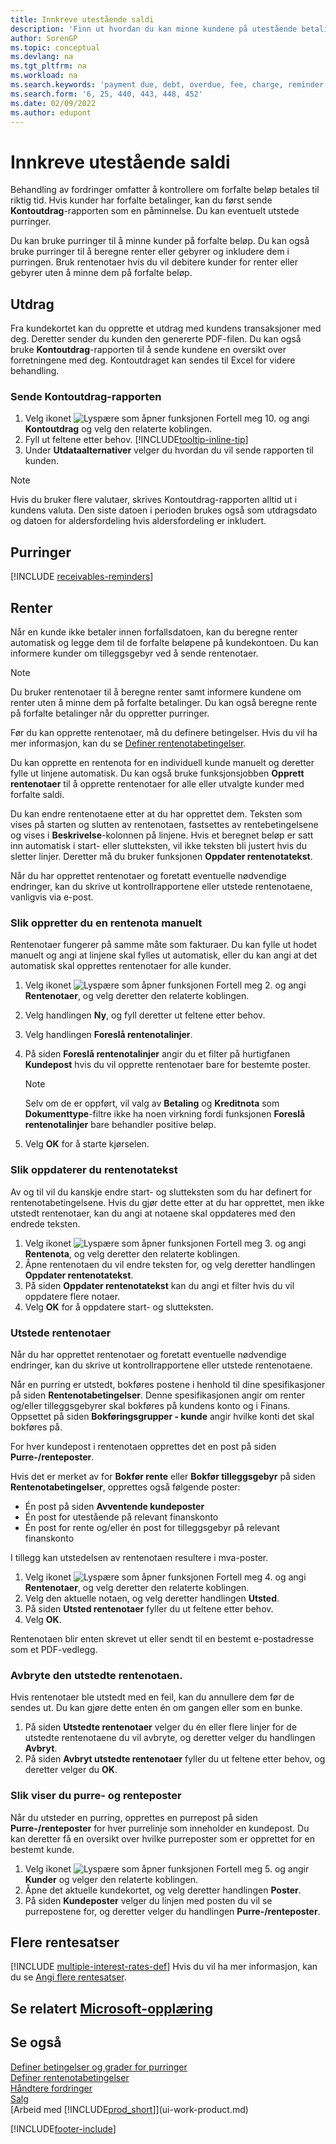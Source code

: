 ```yaml
---
title: Innkreve utestående saldi
description: 'Finn ut hvordan du kan minne kundene på utestående betalinger. Send et kundeutdrag, utstede en purring eller send en rentenota.'
author: SorenGP
ms.topic: conceptual
ms.devlang: na
ms.tgt_pltfrm: na
ms.workload: na
ms.search.keywords: 'payment due, debt, overdue, fee, charge, reminder'
ms.search.form: '6, 25, 440, 443, 448, 452'
ms.date: 02/09/2022
ms.author: edupont
---
```

# <a name="collect-outstanding-balances"></a><a name="collect-outstanding-balances"></a><a name="collect-outstanding-balances"></a>Innkreve utestående saldi

Behandling av fordringer omfatter å kontrollere om forfalte beløp betales til riktig tid. Hvis kunder har forfalte betalinger, kan du først sende **Kontoutdrag**-rapporten som en påminnelse. Du kan eventuelt utstede purringer.

Du kan bruke purringer til å minne kunder på forfalte beløp. Du kan også bruke purringer til å beregne renter eller gebyrer og inkludere dem i purringen. Bruk rentenotaer hvis du vil debitere kunder for renter eller gebyrer uten å minne dem på forfalte beløp.

## <a name="statements"></a><a name="statements"></a><a name="statements"></a>Utdrag

Fra kundekortet kan du opprette et utdrag med kundens transaksjoner med deg. Deretter sender du kunden den genererte PDF-filen. Du kan også bruke **Kontoutdrag**-rapporten til å sende kundene en oversikt over forretningene med deg. Kontoutdraget kan sendes til Excel for videre behandling.  

### <a name="to-send-the-customer-statement-report"></a><a name="to-send-the-customer-statement-report"></a><a name="to-send-the-customer-statement-report"></a>Sende Kontoutdrag-rapporten

1. Velg ikonet ![Lyspære som åpner funksjonen Fortell meg 10.](media/ui-search/search_small.png "Fortell hva du vil gjøre") og angi **Kontoutdrag** og velg den relaterte koblingen.
2. Fyll ut feltene etter behov. [!INCLUDE[tooltip-inline-tip](includes/tooltip-inline-tip_md.md)]
3. Under **Utdataalternativer** velger du hvordan du vil sende rapporten til kunden.

> [!NOTE]
> Hvis du bruker flere valutaer, skrives Kontoutdrag-rapporten alltid ut i kundens valuta. Den siste datoen i perioden brukes også som utdragsdato og datoen for aldersfordeling hvis aldersfordeling er inkludert.

## <a name="reminders"></a><a name="reminders"></a><a name="reminders"></a>Purringer

[!INCLUDE [receivables-reminders](includes/receivables-reminders.md)]

## <a name="finance-charges"></a><a name="finance-charges"></a><a name="finance-charges"></a>Renter

Når en kunde ikke betaler innen forfallsdatoen, kan du beregne renter automatisk og legge dem til de forfalte beløpene på kundekontoen. Du kan informere kunder om tilleggsgebyr ved å sende rentenotaer.  

> [!NOTE]  
> Du bruker rentenotaer til å beregne renter samt informere kundene om renter uten å minne dem på forfalte betalinger. Du kan også beregne rente på forfalte betalinger når du oppretter purringer.  

Før du kan opprette rentenotaer, må du definere betingelser. Hvis du vil ha mer informasjon, kan du se [Definer rentenotabetingelser](finance-setup-finance-charges.md).  

Du kan opprette en rentenota for en individuell kunde manuelt og deretter fylle ut linjene automatisk. Du kan også bruke funksjonsjobben **Opprett rentenotaer** til å opprette rentenotaer for alle eller utvalgte kunder med forfalte saldi.  

Du kan endre rentenotaene etter at du har opprettet dem. Teksten som vises på starten og slutten av rentenotaen, fastsettes av rentebetingelsene og vises i **Beskrivelse**-kolonnen på linjene. Hvis et beregnet beløp er satt inn automatisk i start- eller slutteksten, vil ikke teksten bli justert hvis du sletter linjer. Deretter må du bruker funksjonen **Oppdater rentenotatekst**.  

Når du har opprettet rentenotaer og foretatt eventuelle nødvendige endringer, kan du skrive ut kontrollrapportene eller utstede rentenotaene, vanligvis via e-post.

### <a name="to-create-a-finance-charge-memo-manually"></a><a name="to-create-a-finance-charge-memo-manually"></a><a name="to-create-a-finance-charge-memo-manually"></a>Slik oppretter du en rentenota manuelt

Rentenotaer fungerer på samme måte som fakturaer. Du kan fylle ut hodet manuelt og angi at linjene skal fylles ut automatisk, eller du kan angi at det automatisk skal opprettes rentenotaer for alle kunder.

1. Velg ikonet ![Lyspære som åpner funksjonen Fortell meg 2.](media/ui-search/search_small.png "Fortell hva du vil gjøre") og angi **Rentenotaer**, og velg deretter den relaterte koblingen.  
2. Velg handlingen **Ny**, og fyll deretter ut feltene etter behov.  
3. Velg handlingen **Foreslå rentenotalinjer**.
4. På siden **Foreslå rentenotalinjer** angir du et filter på hurtigfanen **Kundepost** hvis du vil opprette rentenotaer bare for bestemte poster.

    > [!NOTE]
    > Selv om de er oppført, vil valg av **Betaling** og **Kreditnota** som **Dokumenttype**-filtre ikke ha noen virkning fordi funksjonen **Foreslå rentenotalinjer** bare behandler positive beløp.
5.  Velg **OK** for å starte kjørselen.  

### <a name="to-update-finance-charge-memo-texts"></a><a name="to-update-finance-charge-memo-texts"></a><a name="to-update-finance-charge-memo-texts"></a>Slik oppdaterer du rentenotatekst
Av og til vil du kanskje endre start- og slutteksten som du har definert for rentenotabetingelsene. Hvis du gjør dette etter at du har opprettet, men ikke utstedt rentenotaer, kan du angi at notaene skal oppdateres med den endrede teksten.

1. Velg ikonet ![Lyspære som åpner funksjonen Fortell meg 3.](media/ui-search/search_small.png "Fortell hva du vil gjøre") og angi **Rentenota**, og velg deretter den relaterte koblingen.  
2. Åpne rentenotaen du vil endre teksten for, og velg deretter handlingen **Oppdater rentenotatekst**.
3. På siden **Oppdater rentenotatekst** kan du angi et filter hvis du vil oppdatere flere notaer.
4. Velg **OK** for å oppdatere start- og slutteksten.  

### <a name="to-issue-finance-charge-memos"></a><a name="to-issue-finance-charge-memos"></a><a name="to-issue-finance-charge-memos"></a>Utstede rentenotaer
Når du har opprettet rentenotaer og foretatt eventuelle nødvendige endringer, kan du skrive ut kontrollrapportene eller utstede rentenotaene.

Når en purring er utstedt, bokføres postene i henhold til dine spesifikasjoner på siden **Rentenotabetingelser**. Denne spesifikasjonen angir om renter og/eller tilleggsgebyrer skal bokføres på kundens konto og i Finans. Oppsettet på siden **Bokføringsgrupper - kunde** angir hvilke konti det skal bokføres på.

For hver kundepost i rentenotaen opprettes det en post på siden **Purre-/renteposter**.

Hvis det er merket av for **Bokfør rente** eller **Bokfør tilleggsgebyr** på siden **Rentenotabetingelser**, opprettes også følgende poster:

- Én post på siden **Avventende kundeposter**
- Én post for utestående på relevant finanskonto
- Én post for rente og/eller én post for tilleggsgebyr på relevant finanskonto

I tillegg kan utstedelsen av rentenotaen resultere i mva-poster.

1. Velg ikonet ![Lyspære som åpner funksjonen Fortell meg 4.](media/ui-search/search_small.png "Fortell hva du vil gjøre") og angi **Rentenotaer**, og velg deretter den relaterte koblingen.
2. Velg den aktuelle notaen, og velg deretter handlingen **Utsted**.
3. På siden **Utsted rentenotaer** fyller du ut feltene etter behov.
4. Velg **OK**.

Rentenotaen blir enten skrevet ut eller sendt til en bestemt e-postadresse som et PDF-vedlegg.

### <a name="to-cancel-an-issued-finance-charge-memo"></a><a name="to-cancel-an-issued-finance-charge-memo"></a><a name="to-cancel-an-issued-finance-charge-memo"></a>Avbryte den utstedte rentenotaen.
Hvis rentenotaer ble utstedt med en feil, kan du annullere dem før de sendes ut. Du kan gjøre dette enten én om gangen eller som en bunke.
1. På siden **Utstedte rentenotaer** velger du én eller flere linjer for de utstedte rentenotaene du vil avbryte, og deretter velger du handlingen **Avbryt**.
2. På siden **Avbryt utstedte rentenotaer** fyller du ut feltene etter behov, og deretter velger du **OK**.

### <a name="to-view-reminder-and-finance-charge-entries"></a><a name="to-view-reminder-and-finance-charge-entries"></a><a name="to-view-reminder-and-finance-charge-entries"></a>Slik viser du purre- og renteposter
Når du utsteder en purring, opprettes en purrepost på siden **Purre-/renteposter** for hver purrelinje som inneholder en kundepost. Du kan deretter få en oversikt over hvilke purreposter som er opprettet for en bestemt kunde.    
1. Velg ikonet ![Lyspære som åpner funksjonen Fortell meg 5.](media/ui-search/search_small.png "Fortell hva du vil gjøre") og angir **Kunder** og velger den relaterte koblingen.  
2. Åpne det aktuelle kundekortet, og velg deretter handlingen **Poster**.
3. På siden **Kundeposter** velger du linjen med posten du vil se purrepostene for, og deretter velger du handlingen **Purre-/renteposter**.

## <a name="multiple-interest-rates"></a><a name="multiple-interest-rates"></a><a name="multiple-interest-rates"></a>Flere rentesatser

[!INCLUDE [multiple-interest-rates-def](includes/multiple-interest-rates-def.md)] Hvis du vil ha mer informasjon, kan du se [Angi flere rentesatser](finance-how-to-set-up-multiple-interest-rates.md).  

## <a name="see-related-microsoft-training"></a><a name="see-related-microsoft-training"></a><a name="see-related-microsoft-training"></a>Se relatert [Microsoft-opplæring](/training/paths/process-financial-periodic-activities-dynamics-365-business-central/)

## <a name="see-also"></a><a name="see-also"></a><a name="see-also"></a>Se også

[Definer betingelser og grader for purringer](finance-setup-reminders.md)  
[Definer rentenotabetingelser](finance-setup-finance-charges.md)  
[Håndtere fordringer](receivables-manage-receivables.md)  
[Salg](sales-manage-sales.md)  
[Arbeid med [!INCLUDE[prod_short](includes/prod_short.md)]](ui-work-product.md)


[!INCLUDE[footer-include](includes/footer-banner.md)]
